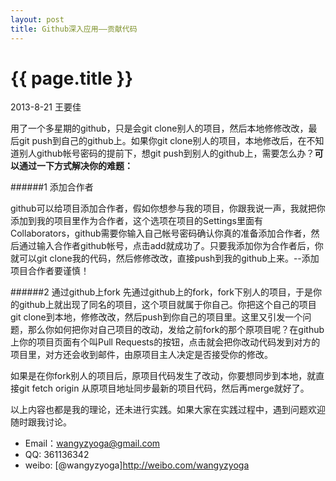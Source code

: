 ```yaml
---
layout: post
title: Github深入应用——贡献代码
---
```


{{ page.title }}
================

<p class="meta">2013-8-21 王要佳</p>

用了一个多星期的github，只是会git clone别人的项目，然后本地修修改改，最后git push到自己的github上。如果你git clone别人的项目，本地修改后，在不知道别人github帐号密码的提前下，想git push到别人的github上，需要怎么办？**可以通过一下方式解决你的难题：**

######1 添加合作者

github可以给项目添加合作者，假如你想参与我的项目，你跟我说一声，我就把你添加到我的项目里作为合作者，这个选项在项目的Settings里面有Collaborators，github需要你输入自己帐号密码确认你真的准备添加合作者，然后通过输入合作者github帐号，点击add就成功了。只要我添加你为合作者后，你就可以git clone我的代码，然后修修改改，直接push到我的github上来。--添加项目合作者要谨慎！

######2 通过github上fork
先通过github上的fork，fork下别人的项目，于是你的github上就出现了同名的项目，这个项目就属于你自己。你把这个自己的项目git clone到本地，修修改改，然后push到你自己的项目里。这里又引发一个问题，那么你如何把你对自己项目的改动，发给之前fork的那个原项目呢？在github上你的项目页面有个叫Pull Requests的按钮，点击就会把你改动代码发到对方的项目里，对方还会收到邮件，由原项目主人决定是否接受你的修改。

如果是在你fork别人的项目后，原项目代码发生了改动，你要想同步到本地，就直接git fetch origin 从原项目地址同步最新的项目代码，然后再merge就好了。


以上内容也都是我的理论，还未进行实践。如果大家在实践过程中，遇到问题欢迎随时跟我讨论。

* Email：wangyzyoga@gmail.com
* QQ: 361136342
* weibo: [@wangyzyoga]<http://weibo.com/wangyzyoga>




